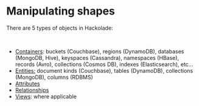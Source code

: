 # Manipulating shapes

There are 5 types of objects in Hackolade:

&nbsp;

* [Containers](<ContainersinERdiagram.md>): buckets (Couchbase), regions (DynamoDB), databases (MongoDB, Hive), keyspaces (Cassandra), namespaces (HBase), records (Avro), collections (Cosmos DB), indexes (Elasticsearch), etc...
* [Entities:](<EntityboxesinERdiagram.md>) document kinds (Couchbase), tables (DynamoDB), collections (MongoDB), columns (RDBMS)
* [Attributes](<Attributeboxesinhierarchicalsche.md>)
* [Relationships](<RelationshiplinksinERdiagram.md>)
* [Views](<Read-onlyviews.md>): where applicable

[](<Attributeboxesinhierarchicalsche.md>)

